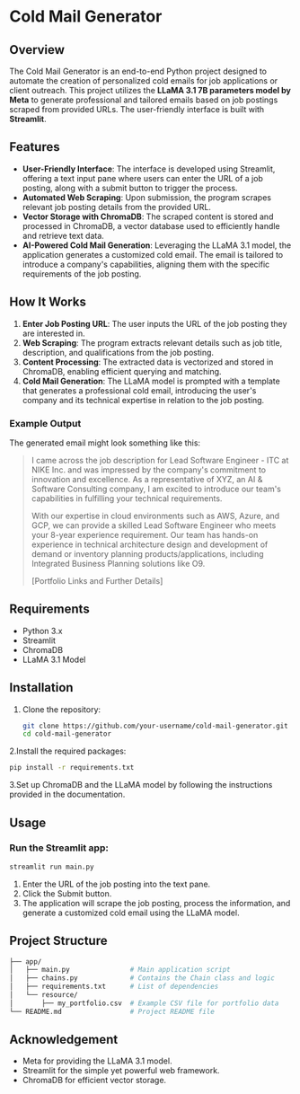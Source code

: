 # Cold Mail Generator

## Overview

The Cold Mail Generator is an end-to-end Python project designed to automate the creation of personalized cold emails for job applications or client outreach. This project utilizes the **LLaMA 3.1 7B parameters model by Meta** to generate professional and tailored emails based on job postings scraped from provided URLs. The user-friendly interface is built with **Streamlit**.

## Features

- **User-Friendly Interface**: The interface is developed using Streamlit, offering a text input pane where users can enter the URL of a job posting, along with a submit button to trigger the process.
- **Automated Web Scraping**: Upon submission, the program scrapes relevant job posting details from the provided URL.
- **Vector Storage with ChromaDB**: The scraped content is stored and processed in ChromaDB, a vector database used to efficiently handle and retrieve text data.
- **AI-Powered Cold Mail Generation**: Leveraging the LLaMA 3.1 model, the application generates a customized cold email. The email is tailored to introduce a company's capabilities, aligning them with the specific requirements of the job posting.

## How It Works

1. **Enter Job Posting URL**: The user inputs the URL of the job posting they are interested in.
2. **Web Scraping**: The program extracts relevant details such as job title, description, and qualifications from the job posting.
3. **Content Processing**: The extracted data is vectorized and stored in ChromaDB, enabling efficient querying and matching.
4. **Cold Mail Generation**: The LLaMA model is prompted with a template that generates a professional cold email, introducing the user's company and its technical expertise in relation to the job posting.

### Example Output

The generated email might look something like this:

> I came across the job description for Lead Software Engineer - ITC at NIKE Inc. and was impressed by the company's commitment to innovation and excellence. As a representative of XYZ, an AI & Software Consulting company, I am excited to introduce our team's capabilities in fulfilling your technical requirements.
>
> With our expertise in cloud environments such as AWS, Azure, and GCP, we can provide a skilled Lead Software Engineer who meets your 8-year experience requirement. Our team has hands-on experience in technical architecture design and development of demand or inventory planning products/applications, including Integrated Business Planning solutions like O9.
>
> [Portfolio Links and Further Details]

## Requirements

- Python 3.x
- Streamlit
- ChromaDB
- LLaMA 3.1 Model

## Installation

1. Clone the repository:
   ```bash
   git clone https://github.com/your-username/cold-mail-generator.git
   cd cold-mail-generator
   ```
2.Install the required packages:

  ```bash
  pip install -r requirements.txt
  ```
3.Set up ChromaDB and the LLaMA model by following the instructions provided in the documentation.

## Usage

### Run the Streamlit app:

```bash
streamlit run main.py
```
1. Enter the URL of the job posting into the text pane.
2. Click the Submit button.
3. The application will scrape the job posting, process the information, and generate a customized cold email using the LLaMA model.

## Project Structure

```bash
├── app/
│   ├── main.py               # Main application script
│   ├── chains.py             # Contains the Chain class and logic
│   ├── requirements.txt      # List of dependencies
│   └── resource/
│       ├── my_portfolio.csv  # Example CSV file for portfolio data
└── README.md                 # Project README file
```
## Acknowledgement

- Meta for providing the LLaMA 3.1 model.
- Streamlit for the simple yet powerful web framework.
- ChromaDB for efficient vector storage.
